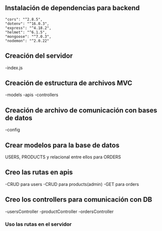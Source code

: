 ## Instalación de dependencias para backend
    "cors": "^2.8.5",
    "dotenv": "^16.0.3",
    "express": "^4.18.2",
    "helmet": "^6.1.5",
    "mongoose": "^7.0.3",
    "nodemon": "^2.0.22"

## Creación del servidor 
-index.js

## Creación de estructura de archivos MVC
-models -apis -controllers

## Creación de archivo de comunicación con bases de datos
-config

## Crear modelos para la base de datos
USERS, PRODUCTS y relacional entre ellos para ORDERS

## Creo las rutas en apis
-CRUD para users
-CRUD para products(admin)
-GET para orders

## Creo los controllers para comunicación con DB
-usersController
-productController
-ordersController

### Uso las rutas en el servidor
